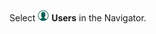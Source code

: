 <!-- markdownlint-disable-file MD041 -->
Select ![icon][img1] **Users** in the Navigator.

<!-- Referenced images -->
[img1]: ../../../../../../common/icons/nav-admin-users-active.png
